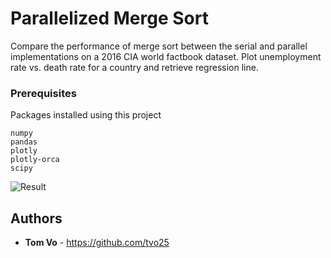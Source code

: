 # Parallelized Merge Sort 

Compare the performance of merge sort between the serial and parallel implementations on a 2016 CIA world factbook dataset.
Plot unemployment rate vs. death rate for a country and retrieve regression line. 



### Prerequisites

Packages installed using this project

```
numpy
pandas
plotly
plotly-orca
scipy
```


![Result](output_dataset/factbook_out_csv.png?raw=true)


## Authors

* **Tom Vo** - https://github.com/tvo25
